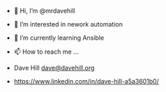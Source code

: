 - 👋 Hi, I’m @mrdavehill
- 👀 I’m interested in nework automation
- 🌱 I’m currently learning Ansible
- 📫 How to reach me ...

- Dave Hill dave@davehill.org
- https://www.linkedin.com/in/dave-hill-a5a3601b0/


<!---
mrdavehill/mrdavehill is a ✨ special ✨ repository because its `README.md` (this file) appears on your GitHub profile.
You can click the Preview link to take a look at your changes.
--->
